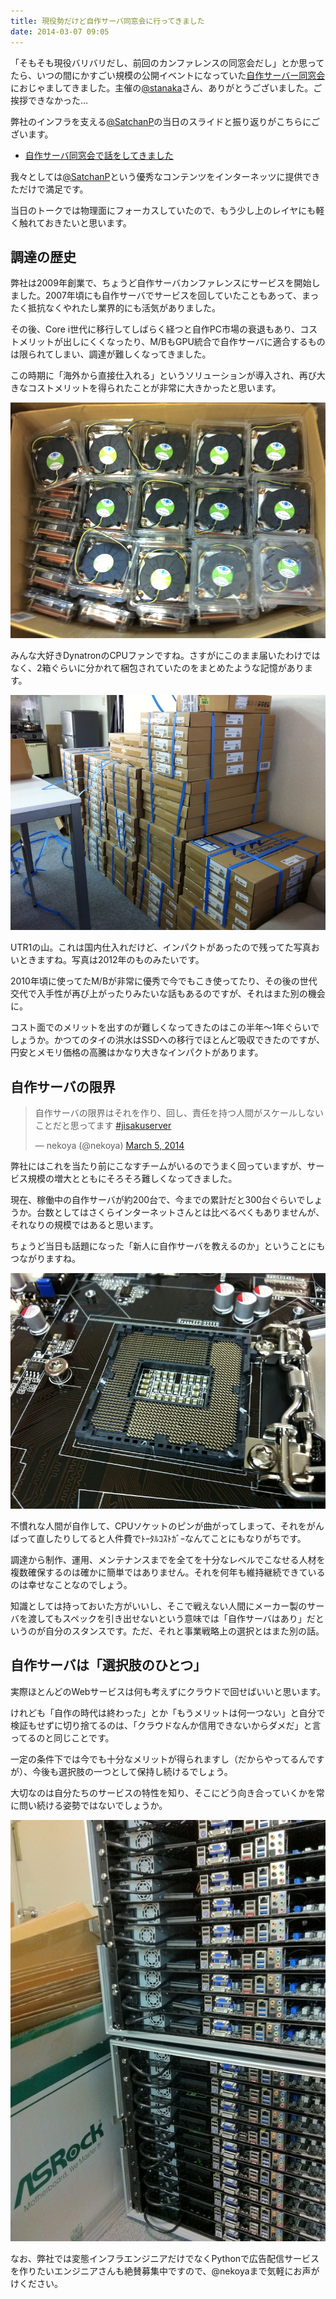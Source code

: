 ```yaml
---
title: 現役勢だけど自作サーバ同窓会に行ってきました
date: 2014-03-07 09:05
---
```


「そもそも現役バリバリだし、前回のカンファレンスの同窓会だし」とか思ってたら、いつの間にかすごい規模の公開イベントになっていた[自作サーバー同窓会](http://atnd.org/events/47968)におじゃましてきました。主催の[@stanaka](https://twitter.com/stanaka)さん、ありがとうございました。ご挨拶できなかった…

弊社のインフラを支える[@SatchanP](https://twitter.com/SatchanP)の当日のスライドと振り返りがこちらにございます。

- [自作サーバ同窓会で話をしてきました](http://takyaku.com/?p=402)

我々としては[@SatchanP](https://twitter.com/SatchanP)という優秀なコンテンツをインターネッツに提供できただけで満足です。

当日のトークでは物理面にフォーカスしていたので、もう少し上のレイヤにも軽く触れておきたいと思います。


## 調達の歴史

弊社は2009年創業で、ちょうど自作サーバカンファレンスにサービスを開始しました。2007年頃にも自作サーバでサービスを回していたこともあって、まったく抵抗なくやれたし業界的にも活気がありました。

その後、Core i世代に移行してしばらく経つと自作PC市場の衰退もあり、コストメリットが出しにくくなったり、M/BもGPU統合で自作サーバに適合するものは限られてしまい、調達が難しくなってきました。

この時期に「海外から直接仕入れる」というソリューションが導入され、再び大きなコストメリットを得られたことが非常に大きかったと思います。

![CPUファン100個ほど](/images/2014-03-07-jisakuserver/dynatron_fans.jpg)

みんな大好きDynatronのCPUファンですね。さすがにこのまま届いたわけではなく、2箱ぐらいに分かれて梱包されていたのをまとめたような記憶があります。

![UTR1](/images/2014-03-07-jisakuserver/utr1.jpg)

UTR1の山。これは国内仕入れだけど、インパクトがあったので残ってた写真おいときますね。写真は2012年のものみたいです。

2010年頃に使ってたM/Bが非常に優秀で今でもこき使ってたり、その後の世代交代で入手性が再び上がったりみたいな話もあるのですが、それはまた別の機会に。

コスト面でのメリットを出すのが難しくなってきたのはこの半年〜1年ぐらいでしょうか。かつてのタイの洪水はSSDへの移行でほとんど吸収できたのですが、円安とメモリ価格の高騰はかなり大きなインパクトがあります。

## 自作サーバの限界

<blockquote class="twitter-tweet" lang="en"><p>自作サーバの限界はそれを作り、回し、責任を持つ人間がスケールしないことだと思ってます <a href="https://twitter.com/search?q=%23jisakuserver&amp;src=hash">#jisakuserver</a></p>&mdash; nekoya (@nekoya) <a href="https://twitter.com/nekoya/statuses/441186527637278721">March 5, 2014</a></blockquote>
<script async src="//platform.twitter.com/widgets.js" charset="utf-8"></script>

弊社にはこれを当たり前にこなすチームがいるのでうまく回っていますが、サービス規模の増大とともにそろそろ難しくなってきました。

現在、稼働中の自作サーバが約200台で、今までの累計だと300台ぐらいでしょうか。台数としてはさくらインターネットさんとは比べるべくもありませんが、それなりの規模ではあると思います。

ちょうど当日も話題になった「新人に自作サーバを教えるのか」ということにもつながりますね。

![ピン曲がってる…](/images/2014-03-07-jisakuserver/cpu_socket.jpg)

不慣れな人間が自作して、CPUソケットのピンが曲がってしまって、それをがんばって直したりしてると人件費でﾄｰﾀﾙｺｽﾄｶﾞｰなんてことにもなりがちです。

調達から制作、運用、メンテナンスまでを全てを十分なレベルでこなせる人材を複数確保するのは確かに簡単ではありません。それを何年も維持継続できているのは幸せなことなのでしょう。

知識としては持っておいた方がいいし、そこで戦えない人間にメーカー製のサーバを渡してもスペックを引き出せないという意味では「自作サーバはあり」だというのが自分のスタンスです。ただ、それと事業戦略上の選択とはまた別の話。



## 自作サーバは「選択肢のひとつ」

実際ほとんどのWebサービスは何も考えずにクラウドで回せばいいと思います。

けれども「自作の時代は終わった」とか「もうメリットは何一つない」と自分で検証もせずに切り捨てるのは、「クラウドなんか信用できないからダメだ」と言ってるのと同じことです。

一定の条件下では今でも十分なメリットが得られますし（だからやってるんですが）、今後も選択肢の一つとして保持し続けるでしょう。

大切なのは自分たちのサービスの特性を知り、そこにどう向き合っていくかを常に問い続ける姿勢ではないでしょうか。

![搬出を待つ第一世代のサーバたち](/images/2014-03-07-jisakuserver/servers.jpg)

なお、弊社では変態インフラエンジニアだけでなくPythonで広告配信サービスを作りたいエンジニアさんも絶賛募集中ですので、@nekoyaまで気軽にお声がけください。
